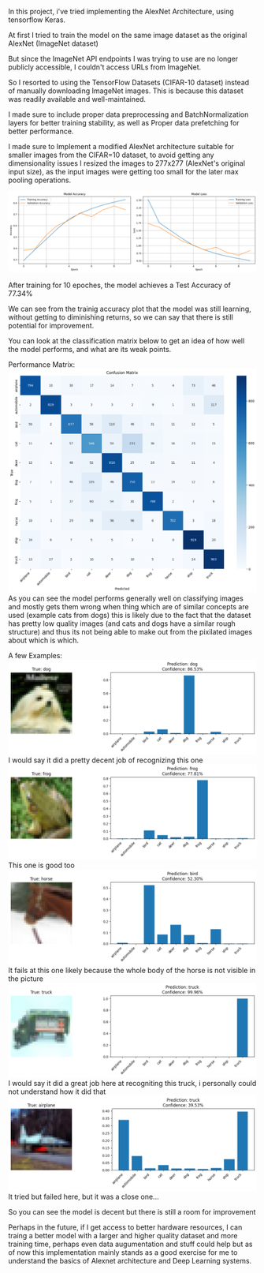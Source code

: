In this project, i've tried implementing the AlexNet Architecture, using tensorflow Keras.

At first I tried to train the model on the same image dataset as the original AlexNet (ImageNet dataset)

But since the ImageNet API endpoints I was trying to use are no longer publicly accessible, I couldn't access URLs from ImageNet.

So I resorted to using the TensorFlow Datasets (CIFAR-10 dataset) instead of manually downloading ImageNet images. This is because this dataset was readily available and well-maintained.

I made sure to include proper data preprocessing and BatchNormalization layers for better training stability, as well as Proper data prefetching for better performance.

I made sure to Implement a modified AlexNet architecture suitable for smaller images from the CIFAR=10 dataset, to avoid getting any dimensionality issues I resized the images to 277x277 (AlexNet's original input size), as the input images were getting too small for the later max pooling operations.

![performance graphs](img/graph.png)

After training for 10 epoches, the model achieves a Test Accuracy of 77.34%

We can see from the trainig accuracy plot that the model was still learning, without getting to diminishing returns, so we can say that there is still potential for improvement.

You can look at the classification matrix below to get an idea of how well the model performs, and what are its weak points.

Performance Matrix:
![matrix](img/matrix.png)
As you can see the model performs generally well on classifying images and mostly gets them wrong when thing which are of similar concepts are used (example cats from dogs) this is likely due to the fact that the dataset has pretty low quality images (and cats and dogs have a similar rough structure) and thus its not being able to make out from the pixilated images about which is which.

A few Examples:
![dog](img/dog.png)
I would say it did a pretty decent job of recognizing this one
![frog](img/frog.png)
This one is good too
![horse](img/horse.png)
It fails at this one likely because the whole body of the horse is not visible in the picture
![truck](img/truck.png)
I would say it did a great job here at recogniting this truck, i personally could not understand how it did that
![plane](img/plane.png)
It tried but failed here, but it was a close one...

So you can see the model is decent but there is still a room for improvement

Perhaps in the future, if I get access to better hardware resources, I can traing a better model with a larger and higher quality dataset and more training time, perhaps even data augumentation and stuff could help but as of now this implementation mainly stands as a good exercise for me to understand the basics of Alexnet architecture and Deep Learning systems.
